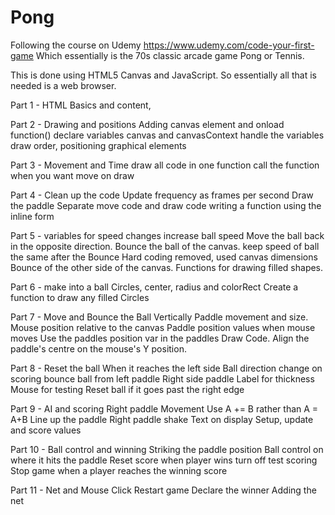 # Pong

Following the course on Udemy https://www.udemy.com/code-your-first-game
Which essentially is the 70s classic arcade game Pong or Tennis.


This is done using HTML5 Canvas and JavaScript.
So essentially all that is needed is a web browser.

Part 1 - HTML Basics and content,

Part 2 - Drawing and positions
          Adding canvas element and onload function()
          declare variables canvas and canvasContext
          handle the variables
          draw order, positioning graphical elements

Part 3 - Movement and Time
          draw all code in one function
          call the function when you want
          move on draw

Part 4 - Clean up the code
          Update frequency as frames per second
          Draw the paddle
          Separate move code and draw code
          writing a function using the inline form

Part 5 - variables for speed changes
          increase ball speed
          Move the ball back in the opposite direction.
          Bounce the ball of the canvas.
          keep speed of ball the same after the Bounce
          Hard coding removed, used canvas dimensions
          Bounce of the other side of the canvas.
          Functions for drawing filled shapes.

Part 6 - make into a ball
          Circles, center, radius and colorRect
          Create a function to draw any filled Circles

Part 7 - Move and Bounce the Ball Vertically
         Paddle movement and size.
         Mouse position relative to the canvas
         Paddle position values when mouse moves
         Use the paddles position var in the paddles Draw Code.
         Align the paddle's centre on the mouse's Y position.

Part 8 - Reset the ball
        When it reaches the left side
        Ball direction change on scoring
        bounce ball from left paddle
        Right side paddle
        Label for thickness
        Mouse for testing
        Reset ball if it goes past the right edge

Part 9 - AI and scoring
          Right paddle Movement
          Use A += B rather than A = A+B
          Line up the paddle
          Right paddle shake
          Text on display
          Setup, update and score values

Part 10 - Ball control and winning
          Striking the paddle position
          Ball control on where it hits the paddle
          Reset score when player wins
          turn off test scoring
          Stop game when a player reaches the winning score

Part 11 - Net and Mouse Click
          Restart game
          Declare the winner
          Adding the net
